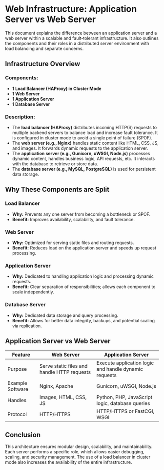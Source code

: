# Web Infrastructure: Application Server vs Web Server

This document explains the difference between an application server and a web server within a scalable and fault-tolerant infrastructure. It also outlines the components and their roles in a distributed server environment with load balancing and separate concerns.

## Infrastructure Overview

### Components:

* **1 Load Balancer (HAProxy) in Cluster Mode**
* **1 Web Server**
* **1 Application Server**
* **1 Database Server**

### Description:

* The **load balancer (HAProxy)** distributes incoming HTTP(S) requests to multiple backend servers to balance load and increase fault tolerance. It is configured in cluster mode to avoid a single point of failure (SPOF).
* The **web server (e.g., Nginx)** handles static content like HTML, CSS, JS, and images. It forwards dynamic requests to the application server.
* The **application server (e.g., Gunicorn, uWSGI, Node.js)** processes dynamic content, handles business logic, API requests, etc. It interacts with the database to retrieve or store data.
* The **database server (e.g., MySQL, PostgreSQL)** is used for persistent data storage.

## Why These Components are Split

### Load Balancer

* **Why:** Prevents any one server from becoming a bottleneck or SPOF.
* **Benefit:** Improves availability, scalability, and fault tolerance.

### Web Server

* **Why:** Optimized for serving static files and routing requests.
* **Benefit:** Reduces load on the application server and speeds up request processing.

### Application Server

* **Why:** Dedicated to handling application logic and processing dynamic requests.
* **Benefit:** Clear separation of responsibilities; allows each component to scale independently.

### Database Server

* **Why:** Dedicated data storage and query processing.
* **Benefit:** Allows for better data integrity, backups, and potential scaling via replication.

## Application Server vs Web Server

| Feature          | Web Server                                  | Application Server                                    |
| ---------------- | ------------------------------------------- | ----------------------------------------------------- |
| Purpose          | Serve static files and handle HTTP requests | Execute application logic and handle dynamic requests |
| Example Software | Nginx, Apache                               | Gunicorn, uWSGI, Node.js                              |
| Handles          | Images, HTML, CSS, JS                       | Python, PHP, JavaScript logic, database queries       |
| Protocol         | HTTP/HTTPS                                  | HTTP/HTTPS or FastCGI, WSGI                           |

## Conclusion

This architecture ensures modular design, scalability, and maintainability. Each server performs a specific role, which allows easier debugging, scaling, and security management. The use of a load balancer in cluster mode also increases the availability of the entire infrastructure.

